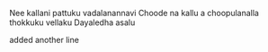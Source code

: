 Nee kallani pattuku vadalanannavi
Choode na kallu
a choopulanalla thokkuku vellaku
Dayaledha asalu


added another line
